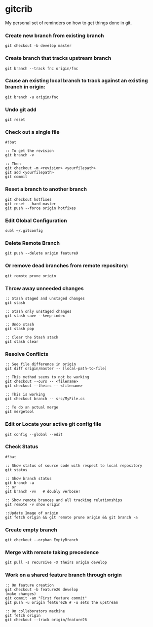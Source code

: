 gitcrib
======================

My personal set of reminders on how to get things done in git.

### Create new branch from existing branch
```
git checkout -b develop master
```

### Create branch that tracks upstream branch
```
git branch --track fnc origin/fnc
```

### Cause an existing local branch to track against an existing branch in origin:
```
git branch -u origin/fnc
```

### Undo git add
```
git reset
```

### Check out a single file
```
#!bat

:: To get the revision
git branch -v

:: Then
git checkout -m <revision> <yourfilepath>
git add <yourfilepath>
git commit
```

### Reset a branch to another branch

```
git checkout hotfixes
git reset --hard master
git push --force origin hotfixes
```

### Edit Global Configuration
```
subl ~/.gitconfig
```

### Delete Remote Branch
```
git push --delete origin feature9
```
 
### Or remove dead branches from remote repository:
```
git remote prune origin
```


### Throw away unneeded changes
```
:: Stash staged and unstaged changes
git stash
 
:: Stash only unstaged changes
git stash save --keep-index
 
:: Undo stash
git stash pop
 
:: Clear the Stash stack
git stash clear
```

### Resolve Conflicts
```
:: See file difference in origin
git diff origin/master -- [local-path-to-file]

:: This method seems to not be working
git checkout --ours -- <filename>
git checkout --theirs -- <filename>
 
:: This is working
git checkout branch -- src/MyFile.cs
 
:: To do an actual merge
git mergetool
```

### Edit or Locate your active git config file 
```
git config --global --edit
```

### Check Status
```
#!bat

:: Show status of source code with respect to local repository
git status
 
:: Show branch status
git branch -a
:: or
git branch -vv   # doubly verbose!
 
:: Show remote brances and all tracking relationships
git remote -v show origin
 
::Update Image of origin 
git fetch origin && git remote prune origin && git branch -a
```

### Create empty branch
```
git checkout --orphan EmptyBranch
```

### Merge with remote taking precedence
```
git pull -s recursive -X theirs origin develop
```

### Work on a shared feature branch through origin
```
:: On feature creation
git checkout -b feature26 develop
(make changes)
git commit -am "First feature commit"
git push -u origin feature26 # -u sets the upstream
 
:: On collaborators machine
git fetch origin
git checkout --track origin/feature26
```

